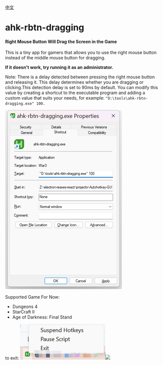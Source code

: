 [中文](README.zh.md)
# ahk-rbtn-dragging
#### Right Mouse Button Will Drag the Screen in the Game

This is a tiny app for gamers that allows you to use the right mouse button instead of the middle mouse button for dragging.

**If it doesn't work, try running it as an administrator.**


Note: There is a delay detected between pressing the right mouse button and releasing it. This delay determines whether you are dragging or clicking.This detection delay is set to 90ms by default. 
You can modify this value by creating a shortcut to the executable program and adding a custom value that suits your needs, for example:
`"D:\tools\ahk-rbtn-dragging.exe" 100.`

![531b21b70568fa1cba9615dea9e0252.png](531b21b70568fa1cba9615dea9e0252.png)

Supported Game For Now:
<ul>
    <li>Dungeons 4</li>
    <li>StarCraft II</li>
    <li>Age of Darkness: Final Stand</li>
</ul>


to exit:
![fc4f441fafd2e7d789b8de42722bee9.png](fc4f441fafd2e7d789b8de42722bee9.png)<img src="./">
